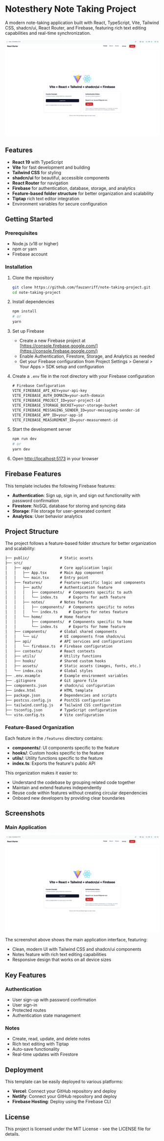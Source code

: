 # Notesthery Note Taking Project

A modern note-taking application built with React, TypeScript, Vite, Tailwind CSS, shadcn/ui, React Router, and Firebase, featuring rich text editing capabilities and real-time synchronization.

![Notesthery Screenshot](src/assets/screenshot-app.png)

## Features

- **React 19** with TypeScript
- **Vite** for fast development and building
- **Tailwind CSS** for styling
- **shadcn/ui** for beautiful, accessible components
- **React Router** for navigation
- **Firebase** for authentication, database, storage, and analytics
- **Feature-based folder structure** for better organization and scalability
- **Tiptap** rich text editor integration
- Environment variables for secure configuration

## Getting Started

### Prerequisites

- Node.js (v18 or higher)
- npm or yarn
- Firebase account

### Installation

1. Clone the repository
   ```bash
   git clone https://github.com/fauzanriff/note-taking-project.git
   cd note-taking-project
   ```

2. Install dependencies
   ```bash
   npm install
   # or
   yarn
   ```

3. Set up Firebase
   - Create a new Firebase project at [https://console.firebase.google.com/](https://console.firebase.google.com/)
   - Enable Authentication, Firestore, Storage, and Analytics as needed
   - Get your Firebase configuration from Project Settings > General > Your Apps > SDK setup and configuration

4. Create a `.env` file in the root directory with your Firebase configuration
   ```
   # Firebase Configuration
   VITE_FIREBASE_API_KEY=your-api-key
   VITE_FIREBASE_AUTH_DOMAIN=your-auth-domain
   VITE_FIREBASE_PROJECT_ID=your-project-id
   VITE_FIREBASE_STORAGE_BUCKET=your-storage-bucket
   VITE_FIREBASE_MESSAGING_SENDER_ID=your-messaging-sender-id
   VITE_FIREBASE_APP_ID=your-app-id
   VITE_FIREBASE_MEASUREMENT_ID=your-measurement-id
   ```

5. Start the development server
   ```bash
   npm run dev
   # or
   yarn dev
   ```

6. Open [http://localhost:5173](http://localhost:5173) in your browser

## Firebase Features

This template includes the following Firebase features:

- **Authentication**: Sign up, sign in, and sign out functionality with password confirmation
- **Firestore**: NoSQL database for storing and syncing data
- **Storage**: File storage for user-generated content
- **Analytics**: User behavior analytics

## Project Structure

The project follows a feature-based folder structure for better organization and scalability:

```
├── public/              # Static assets
├── src/
│   ├── app/             # Core application logic
│   │   ├── App.tsx      # Main App component
│   │   └── main.tsx     # Entry point
│   ├── features/        # Feature-specific logic and components
│   │   ├── auth/        # Authentication feature
│   │   │   ├── components/  # Components specific to auth
│   │   │   └── index.ts     # Exports for auth feature
│   │   ├── notes/       # Notes feature
│   │   │   ├── components/  # Components specific to notes
│   │   │   └── index.ts     # Exports for notes feature
│   │   └── home/        # Home feature
│   │       ├── components/  # Components specific to home
│   │       └── index.ts     # Exports for home feature
│   ├── components/      # Global shared components
│   │   └── ui/          # UI components from shadcn/ui
│   ├── api/             # API services and configurations
│   │   └── firebase.ts  # Firebase configuration
│   ├── contexts/        # React contexts
│   ├── utils/           # Utility functions
│   ├── hooks/           # Shared custom hooks
│   ├── assets/          # Static assets (images, fonts, etc.)
│   └── index.css        # Global styles
├── .env.example         # Example environment variables
├── .gitignore           # Git ignore file
├── components.json      # shadcn/ui configuration
├── index.html           # HTML template
├── package.json         # Dependencies and scripts
├── postcss.config.js    # PostCSS configuration
├── tailwind.config.js   # Tailwind CSS configuration
├── tsconfig.json        # TypeScript configuration
└── vite.config.ts       # Vite configuration
```

### Feature-Based Organization

Each feature in the `/features` directory contains:

- **components/**: UI components specific to the feature
- **hooks/**: Custom hooks specific to the feature
- **utils/**: Utility functions specific to the feature
- **index.ts**: Exports the feature's public API

This organization makes it easier to:
- Understand the codebase by grouping related code together
- Maintain and extend features independently
- Reuse code within features without creating circular dependencies
- Onboard new developers by providing clear boundaries

## Screenshots

### Main Application

![Notesthery Screenshot](src/assets/screenshot-app.png)

The screenshot above shows the main application interface, featuring:
- Clean, modern UI with Tailwind CSS and shadcn/ui components
- Notes feature with rich text editing capabilities
- Responsive design that works on all device sizes

## Key Features

### Authentication

- User sign-up with password confirmation
- User sign-in
- Protected routes
- Authentication state management

### Notes

- Create, read, update, and delete notes
- Rich text editing with Tiptap
- Auto-save functionality
- Real-time updates with Firestore

## Deployment

This template can be easily deployed to various platforms:

- **Vercel**: Connect your GitHub repository and deploy
- **Netlify**: Connect your GitHub repository and deploy
- **Firebase Hosting**: Deploy using the Firebase CLI

## License

This project is licensed under the MIT License - see the LICENSE file for details.
